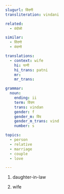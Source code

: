 ```yaml
---
slugurl: विंदणी
transliteration: vindani

related:
  - वंदोळो

similar:
  - विंदणो
  - वंदाणो

translations:
  - context: wife
    hi: पत्नी
    hi_trans: patni
    mr:
    mr_trans:

grammar:
  noun:
    ending: ii
    term: विंदण
    trans: vindan
    gender: f
    gender_m: विंद
    gender_m_trans: vind
    number: s

topics:
  - person
  - relative
  - marriage
  - couple
  - love

---
```


<word-pos pos="noun">

<word-meanings>

1. daughter-in-law
   
   <word-syns :syns="['बहु']"></word-syns>

2. wife
   
   <word-syns :syns="['लुगाई', 'हु', 'पत्नी']"></word-syns>

   <word-ants :ants="['विंद', 'पति', 'मर्द']"></word-ants>

</word-meanings>

<noun-decl :grammar="grammar" ></noun-decl>

<!-- ### Related -->

<!-- <related :related="related" ></related> -->

</word-pos>

